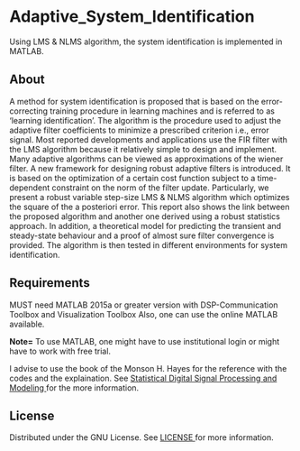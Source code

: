# Adaptive_System_Identification
Using LMS &amp; NLMS algorithm, the system identification is implemented in MATLAB.

## About

A method for system identification is proposed that is based on the error-correcting training procedure in learning machines and is referred to as ‘learning identification’. The algorithm is the procedure used to adjust the adaptive filter coefficients to minimize a prescribed criterion i.e., error signal. Most reported developments and applications use the FIR filter with the LMS algorithm because it relatively simple to design and implement. Many adaptive algorithms can be viewed as approximations of the wiener filter. A new framework for designing robust adaptive filters is introduced. It is based on the optimization of a certain cost function subject to a time-dependent constraint on the norm of the filter update. Particularly, we present a robust variable step-size LMS & NLMS algorithm which optimizes the square of the a posteriori error. This report also shows the link between the proposed algorithm and another one derived using a robust statistics approach. In addition, a theoretical model for predicting the transient and steady-state behaviour and a proof of almost sure filter convergence is provided. The algorithm is then tested in different environments for system identification.

## Requirements

MUST need MATLAB 2015a or greater version with DSP-Communication Toolbox and Visualization Toolbox
Also, one can use the online MATLAB available.

**Note=** To use MATLAB, one might have to use institutional login or might have to work with free trial.

I advise to use the book of the Monson H. Hayes for the reference with the codes and the explaination. See <a href= 'https://bcs.wiley.com/he-bcs/Books?action=index&itemId=0471594318&bcsId=3698'> Statistical Digital Signal Processing and Modeling </a> for the more information.

## License

Distributed under the GNU License. See <a href = "https://github.com/MahekPavthawala/Adaptive_Signal_Identification/blob/main/LICENSE"> LICENSE </a> for more information.


